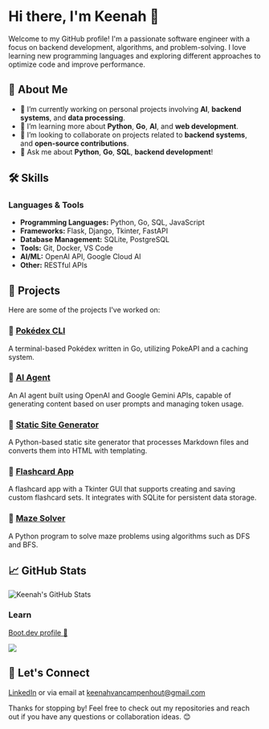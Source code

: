 # Hi there, I'm Keenah 👋

Welcome to my GitHub profile! I'm a passionate software engineer with a focus on backend development, algorithms, and problem-solving. I love learning new programming languages and exploring different approaches to optimize code and improve performance.

## 🚀 About Me

- 🔭 I’m currently working on personal projects involving **AI**, **backend systems**, and **data processing**.
- 🌱 I’m learning more about  **Python**, **Go**, **AI**, and **web development**.
- 👯 I’m looking to collaborate on projects related to **backend systems**, and **open-source contributions**.
- 💬 Ask me about **Python**, **Go**, **SQL**, **backend development**!

## 🛠️ Skills

### Languages & Tools

- **Programming Languages:** Python, Go, SQL, JavaScript
- **Frameworks:** Flask, Django, Tkinter, FastAPI
- **Database Management:** SQLite, PostgreSQL
- **Tools:** Git, Docker, VS Code
- **AI/ML:** OpenAI API, Google Cloud AI
- **Other:** RESTful APIs

## 🧩 Projects

Here are some of the projects I've worked on:

### 🔹 [Pokédex CLI](https://github.com/kavancamp/pokedexcli)
A terminal-based Pokédex written in Go, utilizing PokeAPI and a caching system. 

### 🔹 [AI Agent](https://github.com/kavancamp/ai-agent)
An AI agent built using OpenAI and Google Gemini APIs, capable of generating content based on user prompts and managing token usage.

### 🔹 [Static Site Generator](https://github.com/kavancamp/static-site-generator)
A Python-based static site generator that processes Markdown files and converts them into HTML with templating.

### 🔹 [Flashcard App](https://github.com/kavancamp/flashcard-app)
A flashcard app with a Tkinter GUI that supports creating and saving custom flashcard sets. It integrates with SQLite for persistent data storage.

### 🔹 [Maze Solver](https://github.com/kavancamp/maze-solver)
A Python program to solve maze problems using algorithms such as DFS and BFS.


## 📈 GitHub Stats

![Keenah's GitHub Stats](https://github-readme-stats.vercel.app/api?username=kavancamp&show_icons=true&hide_title=true&count_private=true&theme=radical)

### Learn
[Boot.dev profile 🐻](https://www.boot.dev/u/kvancamp)
<p align="left">
  <img src="https://api.boot.dev/v1/users/public/f37278dc-0c21-41ff-8cc0-e14f1b20853b/thumbnail" >
</p>

## 💬 Let's Connect

[LinkedIn](https://www.linkedin.com/in/keenah-vancampenhout/) or via email at [keenahvancampenhout@gmail.com](mailto:keenahvancampenhout@gmail.com)
              


Thanks for stopping by! Feel free to check out my repositories and reach out if you have any questions or collaboration ideas. 😊
